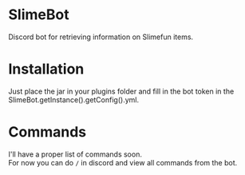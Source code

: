 # SlimeBot
Discord bot for retrieving information on Slimefun items.

# Installation
Just place the jar in your plugins folder and fill in the bot token in the SlimeBot.getInstance().getConfig().yml.

# Commands
I'll have a proper list of commands soon.
<br>
For now you can do `/` in discord and view all commands from the bot.
